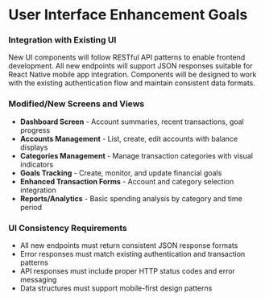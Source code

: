 # User Interface Enhancement Goals

### Integration with Existing UI
New UI components will follow RESTful API patterns to enable frontend development. All new endpoints will support JSON responses suitable for React Native mobile app integration. Components will be designed to work with the existing authentication flow and maintain consistent data formats.

### Modified/New Screens and Views
- **Dashboard Screen** - Account summaries, recent transactions, goal progress
- **Accounts Management** - List, create, edit accounts with balance displays
- **Categories Management** - Manage transaction categories with visual indicators
- **Goals Tracking** - Create, monitor, and update financial goals
- **Enhanced Transaction Forms** - Account and category selection integration
- **Reports/Analytics** - Basic spending analysis by category and time period

### UI Consistency Requirements
- All new endpoints must return consistent JSON response formats
- Error responses must match existing authentication and transaction patterns
- API responses must include proper HTTP status codes and error messaging
- Data structures must support mobile-first design patterns